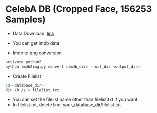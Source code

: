 # CelebA DB (Cropped Face, 156253 Samples)

- Data Download: [link](https://github.com/fyu/lsun)

- You can get lmdb data

- lmdb to png conversion

```bash
activate python2
python lmdb2img.py convert <lmdb_dir> --out_dir <output_dir>
```

- Create Filelist

```bash
cd <database_dir>
dir /b /s > filelist.txt
```
- You can set the filelist name other than filelist.txt if you want.
- In filelist.txt, delete line: your_database_dir/filelist.txt